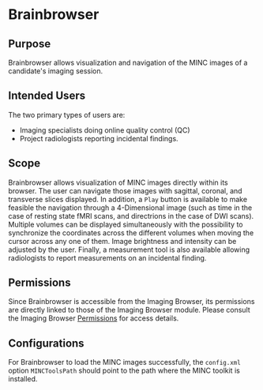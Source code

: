 # Brainbrowser

## Purpose

Brainbrowser allows visualization and navigation of the MINC images of a 
candidate's imaging session.


## Intended Users

The two primary types of users are:
- Imaging specialists doing online quality control (QC)
- Project radiologists reporting incidental findings.


## Scope

Brainbrowser allows visualization of MINC images directly within its browser.
The user can navigate those images with sagittal, coronal, and transverse 
slices displayed.  In addition, a `Play` button is available to make feasible 
the navigation through a 4-Dimensional image (such as time in the case of 
resting state fMRI scans, and directrions in the case of DWI scans). 
Multiple volumes can be displayed simultaneously with the possibility to 
synchronize the coordinates across the different volumes when moving the cursor 
across any one of them. 
Image brightness and intensity can be adjusted by the user.
Finally, a measurement tool is also available allowing radiologists to report 
measurements on an incidental finding.


## Permissions

Since Brainbrowser is accessible from the Imaging Browser, its permissions are 
directly linked to those of the Imaging Browser module. Please consult the 
Imaging Browser 
[Permissions](../imaging_browser/README.md#imaging_browser_perm_link) 
for access details.

## Configurations

For Brainbrowser to load the MINC images successfully, the `config.xml` option 
`MINCToolsPath` should point to the path where the MINC toolkit is installed.